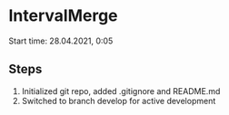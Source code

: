 # IntervalMerge

Start time: 28.04.2021, 0:05

## Steps

1. Initialized git repo, added .gitignore and README.md
2. Switched to branch develop for active development
